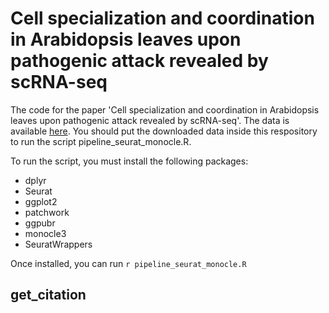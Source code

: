 # Cell specialization and coordination in Arabidopsis leaves upon pathogenic attack revealed by scRNA-seq

The code for the paper 'Cell specialization and coordination in Arabidopsis
leaves upon pathogenic attack revealed by scRNA-seq'. The data is available
[here](link). You should put the downloaded data inside this respository to run
the script pipeline_seurat_monocle.R.

To run the script, you must install the following packages:

- dplyr
- Seurat
- ggplot2
- patchwork
- ggpubr
- monocle3
- SeuratWrappers

Once installed, you can run ```r pipeline_seurat_monocle.R ```




## get_citation


